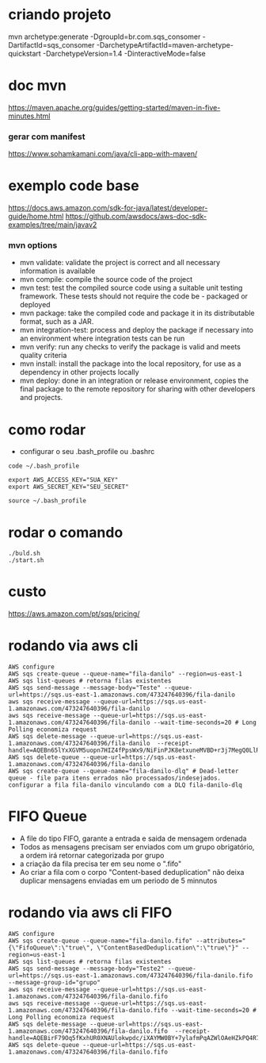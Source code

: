 # criando projeto
mvn archetype:generate -DgroupId=br.com.sqs_consomer -DartifactId=sqs_consomer -DarchetypeArtifactId=maven-archetype-quickstart -DarchetypeVersion=1.4 -DinteractiveMode=false

# doc mvn
https://maven.apache.org/guides/getting-started/maven-in-five-minutes.html
### gerar com manifest
https://www.sohamkamani.com/java/cli-app-with-maven/

# exemplo code base
https://docs.aws.amazon.com/sdk-for-java/latest/developer-guide/home.html
https://github.com/awsdocs/aws-doc-sdk-examples/tree/main/javav2

### mvn options
- mvn validate: validate the project is correct and all necessary information is available
- mvn compile: compile the source code of the project
- mvn test: test the compiled source code using a suitable unit testing framework. These tests should not require the code be - packaged or deployed
- mvn package: take the compiled code and package it in its distributable format, such as a JAR.
- mvn integration-test: process and deploy the package if necessary into an environment where integration tests can be run
- mvn verify: run any checks to verify the package is valid and meets quality criteria
- mvn install: install the package into the local repository, for use as a dependency in other projects locally
- mvn deploy: done in an integration or release environment, copies the final package to the remote repository for sharing with other developers and projects.

# como rodar
- configurar o seu .bash_profile ou .bashrc
```shell
code ~/.bash_profile

export AWS_ACCESS_KEY="SUA_KEY"
export AWS_SECRET_KEY="SEU_SECRET"

source ~/.bash_profile
```

# rodar o comando
```shell
./buld.sh
./start.sh
```

# custo
https://aws.amazon.com/pt/sqs/pricing/

# rodando via aws cli
```shell
AWS configure
AWS sqs create-queue --queue-name="fila-danilo" --region=us-east-1
AWS sqs list-queues # retorna filas existentes
AWS sqs send-message --message-body="Teste" --queue-url=https://sqs.us-east-1.amazonaws.com/473247640396/fila-danilo 
aws sqs receive-message --queue-url=https://sqs.us-east-1.amazonaws.com/473247640396/fila-danilo 
aws sqs receive-message --queue-url=https://sqs.us-east-1.amazonaws.com/473247640396/fila-danilo --wait-time-seconds=20 # Long Polling economiza request
AWS sqs delete-message --queue-url=https://sqs.us-east-1.amazonaws.com/473247640396/fila-danilo  --receipt-handle=AQEBn65lYxXGVM5uopn7HIZ4fPpsWx9/NiFinPJK8etxuneMVBD+r3j7MegQ0LlRdgOWne281xrYx2rXoeRo0GDyOH7/W795n2rQjSifxPPaDJNw8rfeu1rS/GqGEjLfiLTfOeabEREWVV2L938VZc7Zpsitcu8GpO57mYEG2nKGXZwB0H43cqicFEqYZaRmZIbV+RWtFC7mnE3vZb3ollVGjRyVMlt6pPmEA9UAQrrFL2JrMEW/I8Apq3Ei6HQpapmK8BL5YmAcpulkiIjnyJAiztxhgz4TaDAgJEVp+8Ra3n1y5Q9tGWoplohK4Kw28tM/Ak1ySRPzqNZwmL6wPGVvNbLzVgWADGWAI8sA07gOHjFdY7uF666nQelohIVv6kEYtHBc+S0YTzxODbULex4hzQ==
AWS sqs delete-queue --queue-url=https://sqs.us-east-1.amazonaws.com/473247640396/fila-danilo 
AWS sqs create-queue --queue-name="fila-danilo-dlq" # Dead-letter queue - file para itens errados não processados/indesejados. configurar a fila fila-danilo vinculando com a DLQ fila-danilo-dlq
```

# FIFO Queue
- A file do tipo FIFO, garante a entrada e saida de mensagem ordenada
- Todos as mensagens precisam ser enviados com um grupo obrigatório, a ordem irá retornar categorizada por grupo
- a criação da fila precisa ter em seu nome o ".fifo"
- Ao criar a fila com o corpo "Content-based deduplication" não deixa duplicar mensagens enviadas em um periodo de 5 minnutos


# rodando via aws cli FIFO
```shell
AWS configure
AWS sqs create-queue --queue-name="fila-danilo.fifo" --attributes="{\"FifoQueue\":\"true\", \"ContentBasedDeduplication\":\"true\"}" --region=us-east-1
AWS sqs list-queues # retorna filas existentes
AWS sqs send-message --message-body="Teste2" --queue-url=https://sqs.us-east-1.amazonaws.com/473247640396/fila-danilo.fifo --message-group-id="grupo"
aws sqs receive-message --queue-url=https://sqs.us-east-1.amazonaws.com/473247640396/fila-danilo.fifo 
aws sqs receive-message --queue-url=https://sqs.us-east-1.amazonaws.com/473247640396/fila-danilo.fifo --wait-time-seconds=20 # Long Polling economiza request
AWS sqs delete-message --queue-url=https://sqs.us-east-1.amazonaws.com/473247640396/fila-danilo.fifo  --receipt-handle=AQEBirF79Oq5fKxhUR0XNAUlokwpdc/iXAYMW0BY+7ylafmPqAZWlOAeHZkPQ4R77P6I/OFsLZdJzQHUXQoDwxwdxAthhjrWASx6JYta9xr4s+3TJwbMWXeGbR4jFv3ubJFW+az4hr5GL7dTXPea0xzAwSeDtvtgjEPpiDZfbDN5WC0XyAkKZbvkf+h6dYvzqTAMn1HSuXgOJzW6Ay/ldkxbkJA+k++ulyhPHshrW0FzRYVugzUR8b2xYZ6umtzQjuSP6iN9POV49zSTa5ZhQfHj1A==
AWS sqs delete-queue --queue-url=https://sqs.us-east-1.amazonaws.com/473247640396/fila-danilo.fifo 
```